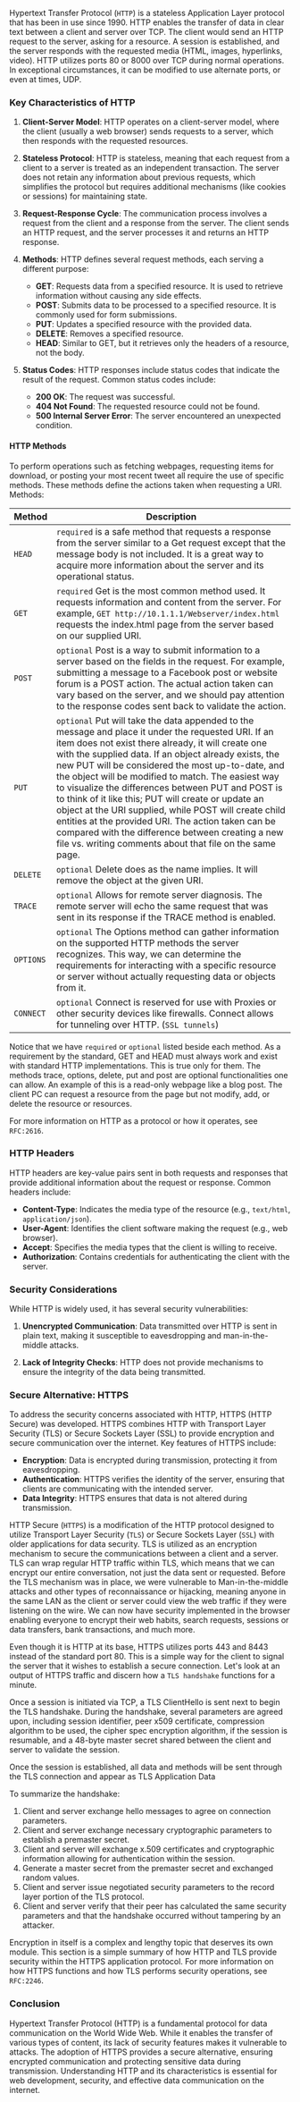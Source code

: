 Hypertext Transfer Protocol (`HTTP`) is a stateless Application Layer protocol that has been in use since 1990. HTTP enables the transfer of data in clear text between a client and server over TCP. The client would send an HTTP request to the server, asking for a resource. A session is established, and the server responds with the requested media (HTML, images, hyperlinks, video). HTTP utilizes ports 80 or 8000 over TCP during normal operations. In exceptional circumstances, it can be modified to use alternate ports, or even at times, UDP.

### Key Characteristics of HTTP

1. **Client-Server Model**: HTTP operates on a client-server model, where the client (usually a web browser) sends requests to a server, which then responds with the requested resources.

2. **Stateless Protocol**: HTTP is stateless, meaning that each request from a client to a server is treated as an independent transaction. The server does not retain any information about previous requests, which simplifies the protocol but requires additional mechanisms (like cookies or sessions) for maintaining state.

3. **Request-Response Cycle**: The communication process involves a request from the client and a response from the server. The client sends an HTTP request, and the server processes it and returns an HTTP response.

4. **Methods**: HTTP defines several request methods, each serving a different purpose:
   - **GET**: Requests data from a specified resource. It is used to retrieve information without causing any side effects.
   - **POST**: Submits data to be processed to a specified resource. It is commonly used for form submissions.
   - **PUT**: Updates a specified resource with the provided data.
   - **DELETE**: Removes a specified resource.
   - **HEAD**: Similar to GET, but it retrieves only the headers of a resource, not the body.

5. **Status Codes**: HTTP responses include status codes that indicate the result of the request. Common status codes include:
   - **200 OK**: The request was successful.
   - **404 Not Found**: The requested resource could not be found.
   - **500 Internal Server Error**: The server encountered an unexpected condition.

#### HTTP Methods

To perform operations such as fetching webpages, requesting items for download, or posting your most recent tweet all require the use of specific methods. These methods define the actions taken when requesting a URI. Methods:

|**Method**|**Description**|
|---|---|
|`HEAD`|`required` is a safe method that requests a response from the server similar to a Get request except that the message body is not included. It is a great way to acquire more information about the server and its operational status.|
|`GET`|`required` Get is the most common method used. It requests information and content from the server. For example, `GET http://10.1.1.1/Webserver/index.html` requests the index.html page from the server based on our supplied URI.|
|`POST`|`optional` Post is a way to submit information to a server based on the fields in the request. For example, submitting a message to a Facebook post or website forum is a POST action. The actual action taken can vary based on the server, and we should pay attention to the response codes sent back to validate the action.|
|`PUT`|`optional` Put will take the data appended to the message and place it under the requested URI. If an item does not exist there already, it will create one with the supplied data. If an object already exists, the new PUT will be considered the most up-to-date, and the object will be modified to match. The easiest way to visualize the differences between PUT and POST is to think of it like this; PUT will create or update an object at the URI supplied, while POST will create child entities at the provided URI. The action taken can be compared with the difference between creating a new file vs. writing comments about that file on the same page.|
|`DELETE`|`optional` Delete does as the name implies. It will remove the object at the given URI.|
|`TRACE`|`optional` Allows for remote server diagnosis. The remote server will echo the same request that was sent in its response if the TRACE method is enabled.|
|`OPTIONS`|`optional` The Options method can gather information on the supported HTTP methods the server recognizes. This way, we can determine the requirements for interacting with a specific resource or server without actually requesting data or objects from it.|
|`CONNECT`|`optional` Connect is reserved for use with Proxies or other security devices like firewalls. Connect allows for tunneling over HTTP. (`SSL tunnels`)|

Notice that we have `required` or `optional` listed beside each method. As a requirement by the standard, GET and HEAD must always work and exist with standard HTTP implementations. This is true only for them. The methods trace, options, delete, put and post are optional functionalities one can allow. An example of this is a read-only webpage like a blog post. The client PC can request a resource from the page but not modify, add, or delete the resource or resources.

For more information on HTTP as a protocol or how it operates, see `RFC:2616`.

### HTTP Headers

HTTP headers are key-value pairs sent in both requests and responses that provide additional information about the request or response. Common headers include:

- **Content-Type**: Indicates the media type of the resource (e.g., `text/html`, `application/json`).
- **User-Agent**: Identifies the client software making the request (e.g., web browser).
- **Accept**: Specifies the media types that the client is willing to receive.
- **Authorization**: Contains credentials for authenticating the client with the server.

### Security Considerations

While HTTP is widely used, it has several security vulnerabilities:

1. **Unencrypted Communication**: Data transmitted over HTTP is sent in plain text, making it susceptible to eavesdropping and man-in-the-middle attacks.

2. **Lack of Integrity Checks**: HTTP does not provide mechanisms to ensure the integrity of the data being transmitted.

### Secure Alternative: HTTPS

To address the security concerns associated with HTTP, HTTPS (HTTP Secure) was developed. HTTPS combines HTTP with Transport Layer Security (TLS) or Secure Sockets Layer (SSL) to provide encryption and secure communication over the internet. Key features of HTTPS include:

- **Encryption**: Data is encrypted during transmission, protecting it from eavesdropping.
- **Authentication**: HTTPS verifies the identity of the server, ensuring that clients are communicating with the intended server.
- **Data Integrity**: HTTPS ensures that data is not altered during transmission.

HTTP Secure (`HTTPS`) is a modification of the HTTP protocol designed to utilize Transport Layer Security (`TLS`) or Secure Sockets Layer (`SSL`) with older applications for data security. TLS is utilized as an encryption mechanism to secure the communications between a client and a server. TLS can wrap regular HTTP traffic within TLS, which means that we can encrypt our entire conversation, not just the data sent or requested. Before the TLS mechanism was in place, we were vulnerable to Man-in-the-middle attacks and other types of reconnaissance or hijacking, meaning anyone in the same LAN as the client or server could view the web traffic if they were listening on the wire. We can now have security implemented in the browser enabling everyone to encrypt their web habits, search requests, sessions or data transfers, bank transactions, and much more.

Even though it is HTTP at its base, HTTPS utilizes ports 443 and 8443 instead of the standard port 80. This is a simple way for the client to signal the server that it wishes to establish a secure connection. Let's look at an output of HTTPS traffic and discern how a `TLS handshake` functions for a minute.

Once a session is initiated via TCP, a TLS ClientHello is sent next to begin the TLS handshake. During the handshake, several parameters are agreed upon, including session identifier, peer x509 certificate, compression algorithm to be used, the cipher spec encryption algorithm, if the session is resumable, and a 48-byte master secret shared between the client and server to validate the session.

Once the session is established, all data and methods will be sent through the TLS connection and appear as TLS Application Data

To summarize the handshake:

1. Client and server exchange hello messages to agree on connection parameters.
2. Client and server exchange necessary cryptographic parameters to establish a premaster secret.
3. Client and server will exchange x.509 certificates and cryptographic information allowing for authentication within the session.
4. Generate a master secret from the premaster secret and exchanged random values.
5. Client and server issue negotiated security parameters to the record layer portion of the TLS protocol.
6. Client and server verify that their peer has calculated the same security parameters and that the handshake occurred without tampering by an attacker.

Encryption in itself is a complex and lengthy topic that deserves its own module. This section is a simple summary of how HTTP and TLS provide security within the HTTPS application protocol. For more information on how HTTPS functions and how TLS performs security operations, see `RFC:2246`.
### Conclusion

Hypertext Transfer Protocol (HTTP) is a fundamental protocol for data communication on the World Wide Web. While it enables the transfer of various types of content, its lack of security features makes it vulnerable to attacks. The adoption of HTTPS provides a secure alternative, ensuring encrypted communication and protecting sensitive data during transmission. Understanding HTTP and its characteristics is essential for web development, security, and effective data communication on the internet.